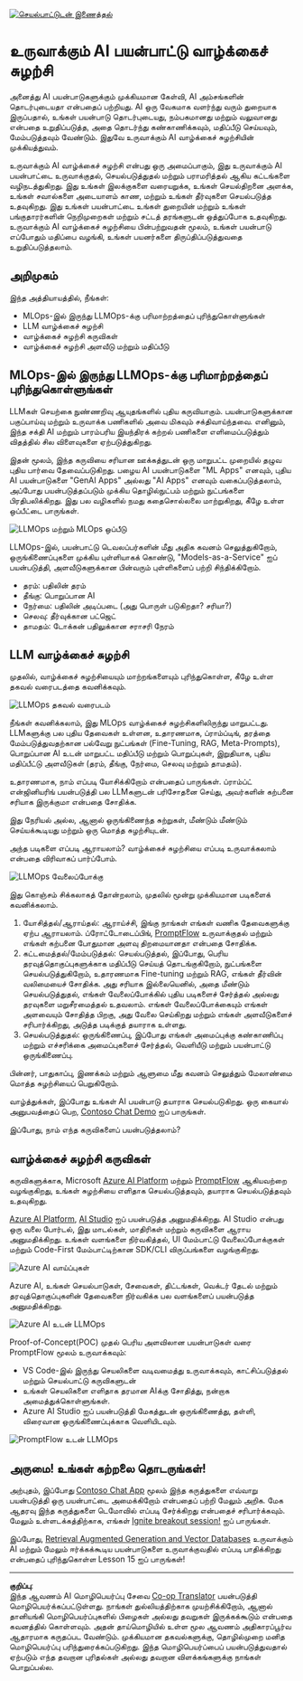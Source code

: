 <!--
CO_OP_TRANSLATOR_METADATA:
{
  "original_hash": "b9d32511b27373a1b21b5789d4fda057",
  "translation_date": "2025-10-18T02:42:15+00:00",
  "source_file": "14-the-generative-ai-application-lifecycle/README.md",
  "language_code": "ta"
}
-->
[![செயல்பாட்டுடன் இணைத்தல்](../../../translated_images/14-lesson-banner.066d74a31727ac121eeac06376a068a397d8e335281e63ce94130d11f516e46b.ta.png)](https://youtu.be/ewtQY_RJrzs?si=dyJ2bjiljH7UUHCh)

# உருவாக்கும் AI பயன்பாட்டு வாழ்க்கைச் சுழற்சி

அனைத்து AI பயன்பாடுகளுக்கும் முக்கியமான கேள்வி, AI அம்சங்களின் தொடர்புடையதா என்பதைப் பற்றியது. AI ஒரு வேகமாக வளர்ந்து வரும் துறையாக இருப்பதால், உங்கள் பயன்பாடு தொடர்புடையது, நம்பகமானது மற்றும் வலுவானது என்பதை உறுதிப்படுத்த, அதை தொடர்ந்து கண்காணிக்கவும், மதிப்பீடு செய்யவும், மேம்படுத்தவும் வேண்டும். இதுவே உருவாக்கும் AI வாழ்க்கைச் சுழற்சியின் முக்கியத்துவம்.

உருவாக்கும் AI வாழ்க்கைச் சுழற்சி என்பது ஒரு அமைப்பாகும், இது உருவாக்கும் AI பயன்பாட்டை உருவாக்குதல், செயல்படுத்துதல் மற்றும் பராமரித்தல் ஆகிய கட்டங்களை வழிநடத்துகிறது. இது உங்கள் இலக்குகளை வரையறுக்க, உங்கள் செயல்திறனை அளக்க, உங்கள் சவால்களை அடையாளம் காண, மற்றும் உங்கள் தீர்வுகளை செயல்படுத்த உதவுகிறது. இது உங்கள் பயன்பாட்டை உங்கள் துறையின் மற்றும் உங்கள் பங்குதாரர்களின் நெறிமுறைகள் மற்றும் சட்டத் தரங்களுடன் ஒத்துப்போக உதவுகிறது. உருவாக்கும் AI வாழ்க்கைச் சுழற்சியை பின்பற்றுவதன் மூலம், உங்கள் பயன்பாடு எப்போதும் மதிப்பை வழங்கி, உங்கள் பயனர்களை திருப்திப்படுத்துவதை உறுதிப்படுத்தலாம்.

## அறிமுகம்

இந்த அத்தியாயத்தில், நீங்கள்:

- MLOps-இல் இருந்து LLMOps-க்கு பரிமாற்றத்தைப் புரிந்துகொள்ளுங்கள்
- LLM வாழ்க்கைச் சுழற்சி
- வாழ்க்கைச் சுழற்சி கருவிகள்
- வாழ்க்கைச் சுழற்சி அளவீடு மற்றும் மதிப்பீடு

## MLOps-இல் இருந்து LLMOps-க்கு பரிமாற்றத்தைப் புரிந்துகொள்ளுங்கள்

LLMகள் செயற்கை நுண்ணறிவு ஆயுதங்களில் புதிய கருவியாகும். பயன்பாடுகளுக்கான பகுப்பாய்வு மற்றும் உருவாக்க பணிகளில் அவை மிகவும் சக்திவாய்ந்தவை. எனினும், இந்த சக்தி AI மற்றும் பாரம்பரிய இயந்திரக் கற்றல் பணிகளை எளிமைப்படுத்தும் விதத்தில் சில விளைவுகளை ஏற்படுத்துகிறது.

இதன் மூலம், இந்த கருவியை சரியான ஊக்கத்துடன் ஒரு மாறுபட்ட முறையில் தழுவ புதிய பார்வை தேவைப்படுகிறது. பழைய AI பயன்பாடுகளை "ML Apps" எனவும், புதிய AI பயன்பாடுகளை "GenAI Apps" அல்லது "AI Apps" எனவும் வகைப்படுத்தலாம், அப்போது பயன்படுத்தப்படும் முக்கிய தொழில்நுட்பம் மற்றும் நுட்பங்களை பிரதிபலிக்கிறது. இது பல வழிகளில் நமது கதைசொல்லலை மாற்றுகிறது, கீழே உள்ள ஒப்பீட்டை பாருங்கள்.

![LLMOps மற்றும் MLOps ஒப்பீடு](../../../translated_images/01-llmops-shift.29bc933cb3bb0080a562e1655c0c719b71a72c3be6252d5c564b7f598987e602.ta.png)

LLMOps-இல், பயன்பாட்டு டெவலப்பர்களின் மீது அதிக கவனம் செலுத்துகிறோம், ஒருங்கிணைப்புகளை முக்கிய புள்ளியாகக் கொண்டு, "Models-as-a-Service" ஐப் பயன்படுத்தி, அளவீடுகளுக்கான பின்வரும் புள்ளிகளைப் பற்றி சிந்திக்கிறோம்.

- தரம்: பதிலின் தரம்
- தீங்கு: பொறுப்பான AI
- நேர்மை: பதிலின் அடிப்படை (அது பொருள் படுகிறதா? சரியா?)
- செலவு: தீர்வுக்கான பட்ஜெட்
- தாமதம்: டோக்கன் பதிலுக்கான சராசரி நேரம்

## LLM வாழ்க்கைச் சுழற்சி

முதலில், வாழ்க்கைச் சுழற்சியையும் மாற்றங்களையும் புரிந்துகொள்ள, கீழே உள்ள தகவல் வரைபடத்தை கவனிக்கவும்.

![LLMOps தகவல் வரைபடம்](../../../translated_images/02-llmops.70a942ead05a7645db740f68727d90160cb438ab71f0fb20548bc7fe5cad83ff.ta.png)

நீங்கள் கவனிக்கலாம், இது MLOps வாழ்க்கைச் சுழற்சிகளிலிருந்து மாறுபட்டது. LLMகளுக்கு பல புதிய தேவைகள் உள்ளன, உதாரணமாக, ப்ராம்ப்டிங், தரத்தை மேம்படுத்துவதற்கான பல்வேறு நுட்பங்கள் (Fine-Tuning, RAG, Meta-Prompts), பொறுப்பான AI உடன் மாறுபட்ட மதிப்பீடு மற்றும் பொறுப்புகள், இறுதியாக, புதிய மதிப்பீட்டு அளவீடுகள் (தரம், தீங்கு, நேர்மை, செலவு மற்றும் தாமதம்).

உதாரணமாக, நாம் எப்படி யோசிக்கிறோம் என்பதைப் பாருங்கள். ப்ராம்ப்ட் என்ஜினியரிங் பயன்படுத்தி பல LLMகளுடன் பரிசோதனை செய்து, அவர்களின் கற்பனை சரியாக இருக்குமா என்பதை சோதிக்க.

இது நேரியல் அல்ல, ஆனால் ஒருங்கிணைந்த சுற்றுகள், மீண்டும் மீண்டும் செய்யக்கூடியது மற்றும் ஒரு மொத்த சுழற்சியுடன்.

அந்த படிகளை எப்படி ஆராயலாம்? வாழ்க்கைச் சுழற்சியை எப்படி உருவாக்கலாம் என்பதை விரிவாகப் பார்ப்போம்.

![LLMOps வேலைப்போக்கு](../../../translated_images/03-llm-stage-flows.3a1e1c401235a6cfa886ed6ba04aa52a096a545e1bc44fa54d7d5983a7201892.ta.png)

இது கொஞ்சம் சிக்கலாகத் தோன்றலாம், முதலில் மூன்று முக்கியமான படிகளைக் கவனிக்கலாம்.

1. யோசித்தல்/ஆராய்தல்: ஆராய்ச்சி, இங்கு நாங்கள் எங்கள் வணிக தேவைகளுக்கு ஏற்ப ஆராயலாம். ப்ரோட்டோடைப்பிங், [PromptFlow](https://microsoft.github.io/promptflow/index.html?WT.mc_id=academic-105485-koreyst) உருவாக்குதல் மற்றும் எங்கள் கற்பனை போதுமான அளவு திறமையானதா என்பதை சோதிக்க.
1. கட்டமைத்தல்/மேம்படுத்தல்: செயல்படுத்தல், இப்போது, பெரிய தரவுத்தொகுப்புகளுக்காக மதிப்பீடு செய்யத் தொடங்குகிறோம், நுட்பங்களை செயல்படுத்துகிறோம், உதாரணமாக Fine-tuning மற்றும் RAG, எங்கள் தீர்வின் வலிமையைச் சோதிக்க. அது சரியாக இல்லையெனில், அதை மீண்டும் செயல்படுத்துதல், எங்கள் வேலைப்போக்கில் புதிய படிகளைச் சேர்த்தல் அல்லது தரவுகளை மறுசீரமைத்தல் உதவலாம். எங்கள் வேலைப்போக்கையும் எங்கள் அளவையும் சோதித்த பிறகு, அது வேலை செய்கிறது மற்றும் எங்கள் அளவீடுகளைச் சரிபார்க்கிறது, அடுத்த படிக்குத் தயாராக உள்ளது.
1. செயல்படுத்துதல்: ஒருங்கிணைப்பு, இப்போது எங்கள் அமைப்புக்கு கண்காணிப்பு மற்றும் எச்சரிக்கை அமைப்புகளைச் சேர்த்தல், வெளியீடு மற்றும் பயன்பாட்டு ஒருங்கிணைப்பு.

பின்னர், பாதுகாப்பு, இணக்கம் மற்றும் ஆளுமை மீது கவனம் செலுத்தும் மேலாண்மை மொத்த சுழற்சியைப் பெறுகிறோம்.

வாழ்த்துக்கள், இப்போது உங்கள் AI பயன்பாடு தயாராக செயல்படுகிறது. ஒரு கையால் அனுபவத்தைப் பெற, [Contoso Chat Demo](https://nitya.github.io/contoso-chat/?WT.mc_id=academic-105485-koreys) ஐப் பாருங்கள்.

இப்போது, நாம் எந்த கருவிகளைப் பயன்படுத்தலாம்?

## வாழ்க்கைச் சுழற்சி கருவிகள்

கருவிகளுக்காக, Microsoft [Azure AI Platform](https://azure.microsoft.com/solutions/ai/?WT.mc_id=academic-105485-koreys) மற்றும் [PromptFlow](https://microsoft.github.io/promptflow/index.html?WT.mc_id=academic-105485-koreyst) ஆகியவற்றை வழங்குகிறது, உங்கள் சுழற்சியை எளிதாக செயல்படுத்தவும், தயாராக செயல்படுத்தவும் உதவுகிறது.

[Azure AI Platform](https://azure.microsoft.com/solutions/ai/?WT.mc_id=academic-105485-koreys), [AI Studio](https://ai.azure.com/?WT.mc_id=academic-105485-koreys) ஐப் பயன்படுத்த அனுமதிக்கிறது. AI Studio என்பது ஒரு வலை போர்டல், இது மாடல்கள், மாதிரிகள் மற்றும் கருவிகளை ஆராய அனுமதிக்கிறது. உங்கள் வளங்களை நிர்வகித்தல், UI மேம்பாட்டு வேலைப்போக்குகள் மற்றும் Code-First மேம்பாட்டிற்கான SDK/CLI விருப்பங்களை வழங்குகிறது.

![Azure AI வாய்ப்புகள்](../../../translated_images/04-azure-ai-platform.80203baf03a12fa8b166e194928f057074843d1955177baf0f5b53d50d7b6153.ta.png)

Azure AI, உங்கள் செயல்பாடுகள், சேவைகள், திட்டங்கள், வெக்டர் தேடல் மற்றும் தரவுத்தொகுப்புகளின் தேவைகளை நிர்வகிக்க பல வளங்களைப் பயன்படுத்த அனுமதிக்கிறது.

![Azure AI உடன் LLMOps](../../../translated_images/05-llm-azure-ai-prompt.a5ce85cdbb494bdf95420668e3464aae70d8b22275a744254e941dd5e73ae0d2.ta.png)

Proof-of-Concept(POC) முதல் பெரிய அளவிலான பயன்பாடுகள் வரை PromptFlow மூலம் உருவாக்கவும்:

- VS Code-இல் இருந்து செயலிகளை வடிவமைத்து உருவாக்கவும், காட்சிப்படுத்தல் மற்றும் செயல்பாட்டு கருவிகளுடன்
- உங்கள் செயலிகளை எளிதாக தரமான AIக்கு சோதித்து, நன்றாக அமைத்துக்கொள்ளுங்கள்.
- Azure AI Studio ஐப் பயன்படுத்தி மேகத்துடன் ஒருங்கிணைத்து, தள்ளி, விரைவான ஒருங்கிணைப்புக்காக வெளியிடவும்.

![PromptFlow உடன் LLMOps](../../../translated_images/06-llm-promptflow.a183eba07a3a7fdf4aa74db92a318b8cbbf4a608671f6b166216358d3203d8d4.ta.png)

## அருமை! உங்கள் கற்றலை தொடருங்கள்!

அற்புதம், இப்போது [Contoso Chat App](https://nitya.github.io/contoso-chat/?WT.mc_id=academic-105485-koreyst) மூலம் இந்த கருத்துகளை எவ்வாறு பயன்படுத்தி ஒரு பயன்பாட்டை அமைக்கிறோம் என்பதைப் பற்றி மேலும் அறிக. மேக ஆதரவு இந்த கருத்துகளை டெமோவில் எப்படி சேர்க்கிறது என்பதைச் சரிபார்க்கவும். மேலும் உள்ளடக்கத்திற்காக, எங்கள் [Ignite breakout session!](https://www.youtube.com/watch?v=DdOylyrTOWg) ஐப் பாருங்கள்.

இப்போது, [Retrieval Augmented Generation and Vector Databases](../15-rag-and-vector-databases/README.md?WT.mc_id=academic-105485-koreyst) உருவாக்கும் AI மற்றும் மேலும் ஈர்க்கக்கூடிய பயன்பாடுகளை உருவாக்குவதில் எப்படி பாதிக்கிறது என்பதைப் புரிந்துகொள்ள Lesson 15 ஐப் பாருங்கள்!

---

**குறிப்பு**:  
இந்த ஆவணம் AI மொழிபெயர்ப்பு சேவை [Co-op Translator](https://github.com/Azure/co-op-translator) பயன்படுத்தி மொழிபெயர்க்கப்பட்டுள்ளது. நாங்கள் துல்லியத்திற்காக முயற்சிக்கிறோம், ஆனால் தானியங்கி மொழிபெயர்ப்புகளில் பிழைகள் அல்லது தவறுகள் இருக்கக்கூடும் என்பதை கவனத்தில் கொள்ளவும். அதன் தாய்மொழியில் உள்ள மூல ஆவணம் அதிகாரப்பூர்வ ஆதாரமாக கருதப்பட வேண்டும். முக்கியமான தகவல்களுக்கு, தொழில்முறை மனித மொழிபெயர்ப்பு பரிந்துரைக்கப்படுகிறது. இந்த மொழிபெயர்ப்பைப் பயன்படுத்துவதால் ஏற்படும் எந்த தவறான புரிதல்கள் அல்லது தவறான விளக்கங்களுக்கு நாங்கள் பொறுப்பல்ல.